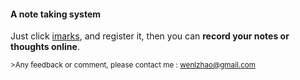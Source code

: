 #### A note taking system

Just click [imarks](http://insightmarks.herokuapp.com), and register it, 
then you can **record your notes or thoughts online**.

<sub>>Any feedback or comment, please contact me : wenlzhao@gmail.com </sub>

